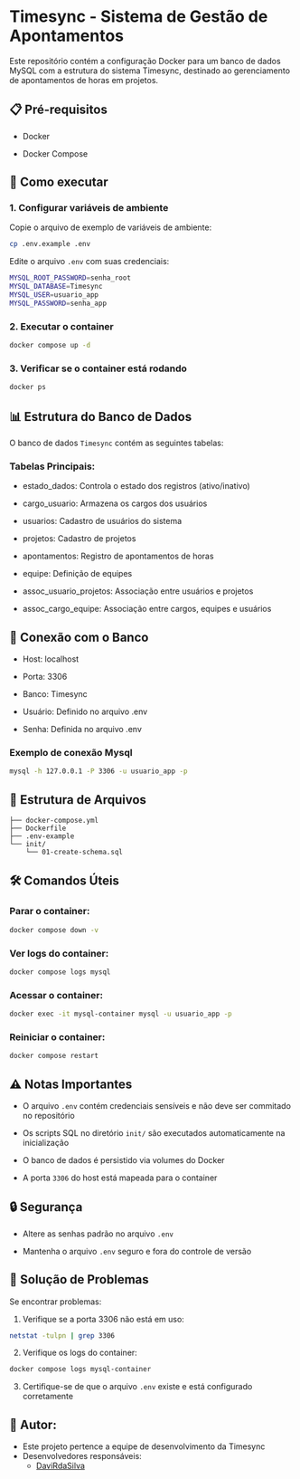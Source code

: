 
# Timesync - Sistema de Gestão de Apontamentos

Este repositório contém a configuração Docker para um banco de dados MySQL com a estrutura do sistema Timesync, destinado ao gerenciamento de apontamentos de horas em projetos.

## 📋 Pré-requisitos

- Docker

- Docker Compose

## 🚀 Como executar

### 1. Configurar variáveis de ambiente

Copie o arquivo de exemplo de variáveis de ambiente:

```bash
cp .env.example .env
```

Edite o arquivo ```.env``` com suas credenciais:

```bash
MYSQL_ROOT_PASSWORD=senha_root
MYSQL_DATABASE=Timesync
MYSQL_USER=usuario_app
MYSQL_PASSWORD=senha_app
```

### 2. Executar o container

```bash
docker compose up -d
```

### 3. Verificar se o container está rodando

```bash
docker ps 
```

## 📊 Estrutura do Banco de Dados

O banco de dados ```Timesync``` contém as seguintes tabelas:

### Tabelas Principais:

- estado_dados: Controla o estado dos registros (ativo/inativo)

- cargo_usuario: Armazena os cargos dos usuários

- usuarios: Cadastro de usuários do sistema

- projetos: Cadastro de projetos

- apontamentos: Registro de apontamentos de horas

- equipe: Definição de equipes

- assoc_usuario_projetos: Associação entre usuários e projetos

- assoc_cargo_equipe: Associação entre cargos, equipes e usuários

## 🔌 Conexão com o Banco

- Host: localhost

- Porta: 3306

- Banco: Timesync

- Usuário: Definido no arquivo .env

- Senha: Definida no arquivo .env

### Exemplo de conexão Mysql

```bash
mysql -h 127.0.0.1 -P 3306 -u usuario_app -p
```

## 📁 Estrutura de Arquivos

```text
├── docker-compose.yml
├── Dockerfile
├── .env-example
└── init/
    └── 01-create-schema.sql
```

## 🛠 Comandos Úteis

### Parar o container:

```bash
docker compose down -v
```

### Ver logs do container:

```bash
docker compose logs mysql
```

### Acessar o container:

```bash
docker exec -it mysql-container mysql -u usuario_app -p
```

### Reiniciar o container:

```bash
docker compose restart
```

## ⚠️ Notas Importantes

- O arquivo ```.env``` contém credenciais sensíveis e não deve ser commitado no repositório

- Os scripts SQL no diretório ```init/``` são executados automaticamente na inicialização

- O banco de dados é persistido via volumes do Docker

- A porta ```3306``` do host está mapeada para o container

## 🔒 Segurança

- Altere as senhas padrão no arquivo ```.env```

- Mantenha o arquivo ```.env``` seguro e fora do controle de versão

## 🐛 Solução de Problemas

Se encontrar problemas:

1. Verifique se a porta 3306 não está em uso:

```bash
netstat -tulpn | grep 3306
```

2. Verifique os logs do container:

```bash
docker compose logs mysql-container
```

3. Certifique-se de que o arquivo ```.env``` existe e está configurado corretamente

## 📝 Autor:

- Este projeto pertence a equipe de desenvolvimento da Timesync
- Desenvolvedores responsáveis:
    - [DaviRdaSilva](https://github.com/DaviRdaSilva)
